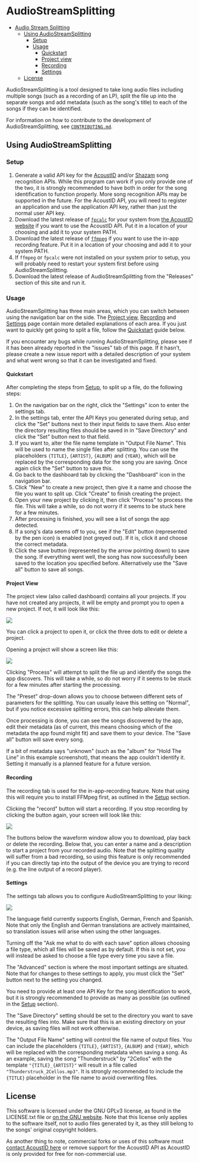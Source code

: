 # AudioStreamSplitting

- [Audio Stream Splitting](#audiostreamsplitting)
  - [Using AudioStreamSplitting](#using-audiostreamsplitting)
    - [Setup](#setup)
    - [Usage](#usage)
      - [Quickstart](#quickstart)
      - [Project view](#project-view)
      - [Recording](#recording)
      - [Settings](#settings)
  - [License](#license)

AudioStreamSplitting is a tool designed to take long audio files including multiple songs (such as a recording of an LP), split the file up into the separate songs and add metadata (such as the song's title) to each of the songs if they can be identified.

For information on how to contribute to the development of AudioStreamSplitting, see [``CONTRIBUTING.md``](./CONTRIBUTING.md).

## Using AudioStreamSplitting

### Setup

1. Generate a valid API key for the [AcoustID](https://acoustid.org/) and/or [Shazam](https://rapidapi.com/apidojo/api/shazam) song recognition APIs. While this program can work if you only provide one of the two, it is strongly recommended to have both in order for the song identification to function properly. More song recognition APIs may be supported in the future. For the AcoustID API, you will need to register an application and use the application API key, rather than just the normal user API key.
2. Download the latest release of [`fpcalc`](https://acoustid.org/chromaprint) for your system from [the AcoustID website](https://acoustid.org/chromaprint) if you want to use the AcoustID API. Put it in a location of your choosing and add it to your system PATH.
3. Download the latest release of [`ffmpeg`](https://ffmpeg.org/download.html) if you want to use the in-app recording feature. Put it in a location of your choosing and add it to your system PATH.
4. If `ffmpeg` or `fpcalc` were not installed on your system prior to setup, you will probably need to restart your system first before using AudioStreamSplitting.
5. Download the latest release of AudioStreamSplitting from the "Releases" section of this site and run it.

### Usage

AudioStreamSplitting has three main areas, which you can switch between using the navigation bar on the side. The [Project view](#project-view), [Recording](#recording) and [Settings](#settings) page contain more detailed explanations of each area. If you just want to quickly get going to split a file, follow the [Quickstart](#quickstart) guide below.

If you encounter any bugs while running AudioStreamSplitting, please see if it has been already reported in the "issues" tab of this page. If it hasn't, please create a new issue report with a detailed description of your system and what went wrong so that it can be investigated and fixed.

#### Quickstart

After completing the steps from [Setup](#setup), to split up a file, do the following steps:

1. On the navigation bar on the right, click the "Settings" icon to enter the settings tab.
2. In the settings tab, enter the API Keys you generated during setup, and click the "Set" buttons next to their input fields to save them. Also enter the directory resulting files should be saved in in "Save Directory" and click the "Set" button next to that field.
3. If you want to, alter the file name template in "Output File Name". This will be used to name the single files after splitting. You can use the placeholders ``{TITLE}``, ``{ARTIST}``, ``{ALBUM}`` and ``{YEAR}``, which will be replaced by the corresponding data for the song you are saving. Once again click the "Set" button to save this.
4. Go back to the dashboard tab by clicking the "Dashboard" icon in the navigation bar.
5. Click "New" to create a new project, then give it a name and choose the file you want to split up. Click "Create" to finish creating the project.
6. Open your new project by clicking it, then click "Process" to process the file. This will take a while, so do not worry if it seems to be stuck here for a few minutes.
7. After processing is finished, you will see a list of songs the app detected.
8. If a song's data seems off to you, see if the "Edit" button (represented by the pen icon) is enabled (not greyed out). If it is, click it and choose the correct metadata.
9. Click the save button (represented by the arrow pointing down) to save the song. If everything went well, the song has now successfully been saved to the location you specified before. Alternatively use the "Save all" button to save all songs.

#### Project View

The project view (also called dashboard) contains all your projects. If you have not created any projects, it will be empty and prompt you to open a new project. If not, it will look like this:

<p><img src="./assets/dashboard.jpg" /></p>

You can click a project to open it, or click the three dots to edit or delete a project.

Opening a project will show a screen like this:

<p><img src="./assets/project_view.jpg" /></p>

Clicking "Process" will attempt to split the file up and identify the songs the app discovers. This will take a while, so do not worry if it seems to be stuck for a few minutes after starting the processing.

The "Preset" drop-down allows you to choose between different sets of parameters for the splitting. You can usually leave this setting on "Normal", but if you notice excessive splitting errors, this can help alleviate them.

Once processing is done, you can see the songs discovered by the app, edit their metadata (as of current, this means choosing which of the metadata the app found might fit) and save them to your device. The "Save all" button will save every song.

If a bit of metadata says "unknown" (such as the "album" for "Hold The Line" in this example screenshot), that means the app couldn't identify it. Setting it manually is a planned feature for a future version.

#### Recording

The recording tab is used for the in-app-recording feature. Note that using this will require you to install FFMpeg first, as outlined in the [Setup](#setup) section.

Clicking the "record" button will start a recording. If you stop recording by clicking the button again, your screen will look like this:

<p><img src="./assets/record.jpg" /></p>

The buttons below the waveform window allow you to download, play back or delete the recording. Below that, you can enter a name and a description to start a project from your recorded audio. Note that the splitting quality will suffer from a bad recording, so using this feature is only recommended if you can directly tap into the output of the device you are trying to record (e.g. the line output of a record player).

#### Settings

The settings tab allows you to configure AudioStreamSplitting to your liking:

<p><img src="./assets/settings.jpg" /></p>

The language field currently supports English, German, French and Spanish. Note that only the English and German translations are actively maintained, so translation issues will arise when using the other languages.

Turning off the "Ask me what to do with each save" option allows choosing a file type, which all files will be saved as by default. If this is not set, you will instead be asked to choose a file type every time you save a file.

The "Advanced" section is where the most important settings are situated. Note that for changes to these settings to apply, you must click the "Set" button next to the setting you changed.

You need to provide at least one API Key for the song identification to work, but it is strongly recommended to provide as many as possible (as outlined in the [Setup](#setup) section).

The "Save Directory" setting should be set to the directory you want to save the resulting files into. Make sure that this is an existing directory on your device, as saving files will not work otherwise.

The "Output File Name" setting will control the file name of output files. You can include the placeholders ``{TITLE}``, ``{ARTIST}``, ``{ALBUM}`` and ``{YEAR}``, which will be replaced with the corresponding metadata when saving a song. As an example, saving the song "Thunderstruck" by "2Cellos" with the template ``"{TITLE}_{ARTIST}"`` will result in a file called ``"Thunderstruck_2Cellos.mp3"``. It is strongly recommended to include the ``{TITLE}`` placeholder in the file name to avoid overwriting files.

## License

This software is licensed under the GNU GPLv3 license, as found in the LICENSE.txt file or [on the GNU website](https://www.gnu.org/licenses/gpl-3.0.en.html). Note that this license only applies to the software itself, not to audio files generated by it, as they still belong to the songs' original copyright holders.

As another thing to note, commercial forks or uses of this software must [contact AcoustID here](https://acoustid.biz/) or remove support for the AcoustID API as AcoustID is only provided for free for non-commercial use.
